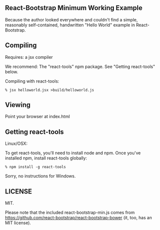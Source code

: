 React-Bootstrap Minimum Working Example
--------------

Because the author looked everywhere and couldn't find a simple,
reasonably self-contained, handwritten "Hello World" example in React-Bootstrap.

Compiling
--------------

Requires: a jsx compiler

We recommend: The "react-tools" npm package.  See "Getting react-tools" below.

Compiling with react-tools:

    % jsx helloworld.jsx >build/helloworld.js

Viewing
--------------

Point your browser at index.html

Getting react-tools
--------------

Linux/OSX:

To get react-tools, you'll need to install node and npm.
Once you've installed npm, install react-tools globally:

    % npm install -g react-tools

Sorry, no instructions for Windows.

LICENSE
--------------

MIT.

Please note that the included react-bootstrap-min.js comes
from https://github.com/react-bootstrap/react-bootstrap-bower
(it, too, has an MIT license).
